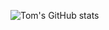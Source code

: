 ![Tom's GitHub stats](https://github-readme-stats.vercel.app/api?username=ThomasBury&show_icons=true&theme=radical)
